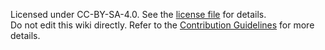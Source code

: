 Licensed under CC-BY-SA-4.0. See the [license file](https://github.com/xson-lang/XSON/blob/main/LICENSE.txt) for details.<br/>
Do not edit this wiki directly. Refer to the [Contribution Guidelines](Contribution-Guidelines) for more details.